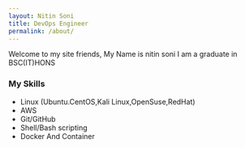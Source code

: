 ```yaml
---
layout: Nitin Soni  
title: DevOps Engineer
permalink: /about/
---
```


Welcome to my site friends, My Name is nitin soni I am a graduate in BSC(IT)HONS

### My Skills
- Linux (Ubuntu.CentOS,Kali Linux,OpenSuse,RedHat)
- AWS
- Git/GitHub
- Shell/Bash scripting
- Docker And Container

